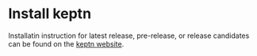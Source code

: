 # Install keptn

Installatin instruction for latest release, pre-release, or release candidates can be found on the [keptn website](https://keptn.sh/docs).
